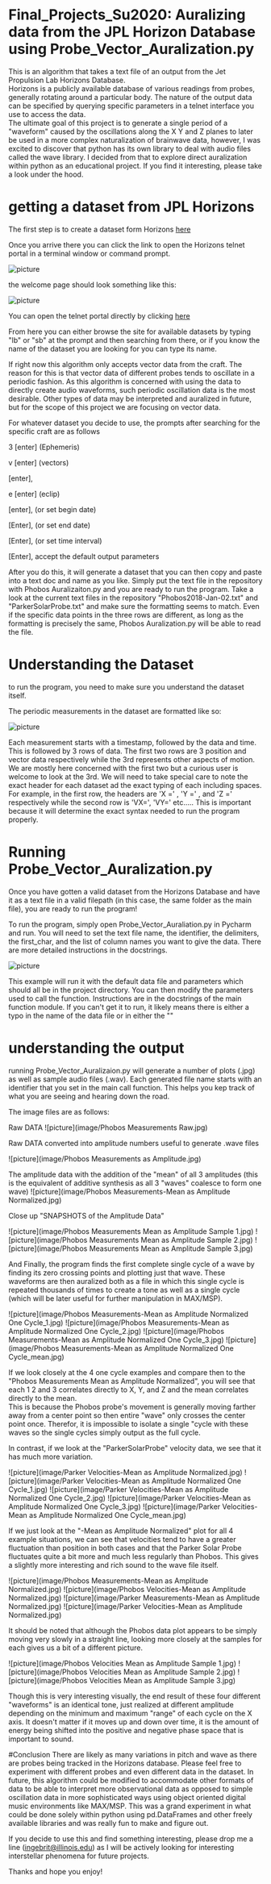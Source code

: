 # Final_Projects_Su2020:  Auralizing data from the JPL Horizon Database using Probe_Vector_Auralization.py

This is an algorithm that takes a text file of an output from the Jet Propulsion Lab Horizons Database.  
Horizons is a publicly available database of various readings from probes, generally rotating around a particular body.  The nature of the output data can be specified by querying specific parameters in a telnet interface you use to access the data.  
The ultimate goal of this project is to generate a single period of a "waveform" caused by the oscillations along the X Y and Z planes to later be used in a more complex naturalization of brainwave data, however, I was excited to discover that python has its own library to deal with audio files called the wave library.  I decided from that to explore direct auralization within python as an educational project.  If you find it interesting, please take a look under the hood.  

# getting a dataset from JPL Horizons
The first step is to create a dataset form Horizons [here](https://ssd.jpl.nasa.gov/?horizons#telnet)

Once you arrive there you can click the link to open the Horizons telnet portal in a terminal window or command prompt.


![picture](image/HorizonsTeletWelcomeScreen.png)

the welcome page should look something like this:

![picture](image/HorizonsTenlentWelcomeScreeninTerminal.png)

You can open the telnet portal directly by clicking [here](telnet://horizons.jpl.nasa.gov:6775)

From here you can either browse the site for available datasets by typing "lb" or "sb" at the prompt
and then searching from there, or if you know the name of the dataset you are looking for you can type its name. 


If right now this algorithm only accepts vector data from the craft.  The reason for this is that vector data of different probes tends to oscillate in a periodic fashion.  As this algorithm is concerned with using the data to directly create audio waveforms, such periodic oscillation data is the most desirable.  Other types of data may be interpreted and auralized in future, but for the scope of this project we are focusing on vector data. 

For whatever dataset you decide to use, the prompts after searching for the specific craft are as follows

3 [enter] (Ephemeris) 

v [enter] (vectors)

[enter],

e [enter] (eclip)

[enter],  (or set begin date)

[Enter],  (or set end date)

[Enter],  (or set time interval)

[Enter], accept the default output parameters

After you do this, it will generate a dataset that you can then copy and paste into a text doc and name as you like.  Simply put the text file in the repository with Phobos Auralizaiton.py and you are ready to run the program.  Take a look at the current text files in the repository "Phobos2018-Jan-02.txt" and "ParkerSolarProbe.txt" and make sure the formatting seems to match.  Even if the specific data points in the three rows are different, as long as the formatting is precisely the same, Phobos Auralization.py will be able to read the file.  

# Understanding the Dataset

to run the program, you need to make sure you understand the dataset itself.  

The periodic measurements in the dataset are formatted like so:

![picture](image/HorizionsVectorFormatExample.png)

Each measurement starts with a timestamp, followed by the data and time.
This is followed by 3 rows of data.  The first two rows are 3 position and vector data respectively while the 3rd represents other aspects of motion. We are mostly here concerned with the first two but a curious user is welcome to look at the 3rd.
We will need to take special care to note the exact header for each dataset ad the exact typing of each including spaces.  
For example, in the first row, the headers are 'X =' , 'Y =' , and 'Z =' respectively while the second row is 'VX=', 'VY=' etc.....
This is important because it will determine the exact syntax needed to run the program properly.

# Running Probe_Vector_Auralization.py

Once you have gotten a valid dataset from the Horizons Database and have it as a text file in a valid filepath (in this case, the same folder as the main file), you are ready to run the program! 

To run the program, simply open Probe_Vector_Auraliation.py in Pycharm and run.  You will need to set the text file name, the identifier, the delimiters, the first_char, and the list of column names you want to give the data.  There are more detailed instructions in the docstrings.

![picture](CallingProbe_Vector_Auralization.png)

This example will run it with the default data file and parameters which should all be in the project directory.  You can then modify the parameters used to call the function.  Instructions are in the docstrings of the main function module.  If you can't get it to run, it likely means there is either a typo in the name of the data file or in either the ""


# understanding the output

running Probe_Vector_Auralizaion.py will generate a number of plots (.jpg) as well as sample audio files (.wav).  Each generated file name starts with an identifier that you set in the main call function.  This helps you kep track of what you are seeing and hearing down the road.  

The image files are as follows:


Raw DATA
![picture](image/Phobos Measurements Raw.jpg)
 

Raw DATA converted into amplitude numbers useful to generate .wave files

![picture](image/Phobos Measurements as Amplitude.jpg)

The amplitude data with the addition of the "mean" of all 3 amplitudes (this is the equivalent of additive synthesis as all 3 "waves" coalesce to form one wave)
![picture](image/Phobos Measurements-Mean as Amplitude Normalized.jpg)

Close up "SNAPSHOTS of the Amplitude Data"

![picture](image/Phobos Measurements Mean as Amplitude Sample 1.jpg) ![picture](image/Phobos Measurements Mean as Amplitude Sample 2.jpg) ![picture](image/Phobos Measurements Mean as Amplitude Sample 3.jpg)

And Finally, the program finds the first complete single cycle of a wave by finding its zero crossing points and plotting just that wave.  These waveforms are then auralized both as a file in which this single cycle is repeated thousands of times to create a tone as well as a single cycle (which will be later useful for further manipulation in MAX/MSP).  

![picture](image/Phobos Measurements-Mean as Amplitude Normalized One Cycle_1.jpg) ![picture](image/Phobos Measurements-Mean as Amplitude Normalized One Cycle_2.jpg) ![picture](image/Phobos Measurements-Mean as Amplitude Normalized One Cycle_3.jpg) ![picture](image/Phobos Measurements-Mean as Amplitude Normalized One Cycle_mean.jpg)

If we look closely at the 4 one cycle examples and compare then to the "Phobos Measurements Mean as Amplitude Normalized", you will see that each 1 2 and 3 correlates directly to X, Y, and Z and the mean correlates directly to the mean.  
This is because the Phobos probe's movement is generally moving farther away from a center point so then entire "wave" only crosses the center point once.  Therefor, it is impossible to isolate a single "cycle with these waves so the single cycles 
simply output as the full cycle.  

In contrast, if we look at the "ParkerSolarProbe" velocity data, we see that it has much more variation.  

![picture](image/Parker Velocities-Mean as Amplitude Normalized.jpg)
![picture](image/Parker Velocities-Mean as Amplitude Normalized One Cycle_1.jpg) ![picture](image/Parker Velocities-Mean as Amplitude Normalized One Cycle_2.jpg) ![picture](image/Parker Velocities-Mean as Amplitude Normalized One Cycle_3.jpg) ![picture](image/Parker Velocities-Mean as Amplitude Normalized One Cycle_mean.jpg)

If we just look at the "-Mean as Amplitude Normalized" plot for all 4 example situations, we can see that velocities tend to have a greater fluctuation than position in both cases and that the Parker Solar Probe fluctuates quite a bit more and much less regularly than Phobos.  This gives a slightly more interesting and rich sound to the wave file itself. 

![picture](image/Phobos Measurements-Mean as Amplitude Normalized.jpg)
![picture](image/Phobos Velocities-Mean as Amplitude Normalized.jpg)
![picture](image/Parker Measurements-Mean as Amplitude Normalized.jpg)
![picture](image/Parker Velocities-Mean as Amplitude Normalized.jpg)

It should be noted that although the Phobos data plot appears to be simply moving very slowly in a straight line, looking more closely at the samples for each gives us a bit of a different picture.  

![picture](image/Phobos Velocities Mean as Amplitude Sample 1.jpg)
![picture](image/Phobos Velocities Mean as Amplitude Sample 2.jpg)
![picture](image/Phobos Velocities Mean as Amplitude Sample 3.jpg)

Though this is very interesting visually, the end result of these four different "waveforms" is an identical tone, just realized at different amplitude depending on the minimum and maximum "range" of each cycle on the X axis.  It doesn't matter if it moves up and down over time, it is the amount of energy being shifted into the positive and negative phase space that is important to sound. 


#Conclusion
There are likely as many variations in pitch and wave as there are probes being tracked in the Horizons database.  Please feel free to experiment with different probes and even different data in the dataset.  In future, this algorithm could be modified to accommodate other formats of data to be able to interpret more observational data as opposed to simple oscillation data in more sophisticated ways using object oriented digital music environments like MAX/MSP.  This was a grand experiment in what could be done solely within python using pd.DataFrames and other freely available libraries and was really fun to make and figure out.  

If you decide to use this and find something interesting, please drop me a line (ingebrit@illinois.edu) as I will be actively looking for interesting interstellar phenomena for future projects.  

Thanks and hope you enjoy!  


